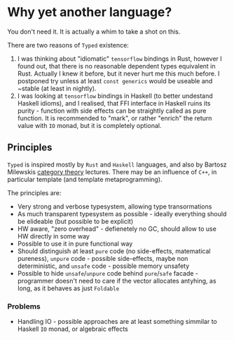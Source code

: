 # Why yet another language?
You don't need it. It is actually a whim to take a shot on this.

There are two reasons of `Typed` existence:
1. I was thinking about "idiomatic" `tensorflow` bindings in Rust, however I found out, that there is no reasonable dependent types equivalent in Rust. Actually I knew it before, but it never hurt me this much before. I postponed try unless at least `const generics` would be useable and ~stable (at least in nightly).
2. I was looking at `tensorflow` bindings in Haskell (to better undestand Haskell idioms), and I realised, that FFI interface in Haskell ruins its purity - function with side effects can be straightly called as pure function. It is recommended to "mark", or rather "enrich" the return value with `IO` monad, but it is completely optional.

## Principles
`Typed` is inspired mostly by `Rust` and `Haskell` languages, and also by Bartosz Milewskis [category theory](https://www.youtube.com/watch?v=I8LbkfSSR58&list=PLbgaMIhjbmEnaH_LTkxLI7FMa2HsnawM_) lectures. There may be an influence of `C++`, in particular template (and template metaprogramming).

The principles are:
* Very strong and verbose typesystem, allowing type transormations
* As much transparent typesystem as possible - ideally everything should be elideable (but possible to be explicit)
* HW aware, "zero overhead" - defienetely no GC, should allow to use HW directly in some way
* Possible to use it in pure functional way
* Should distinguish at least `pure` code (no side-effects, matematical pureness), `unpure` code - possible side-effects, maybe non deterministic, and `unsafe` code - possible memory unsafety
* Possible to hide `unsafe`/`unpure` code behind `pure`/`safe` facade - programmer doesn't need to care if the vector allocates antyhing, as long, as it behaves as just `Foldable`

### Problems

* Handling IO - possible approaches are at least something simmilar to Haskell `IO` monad, or algebraic effects
